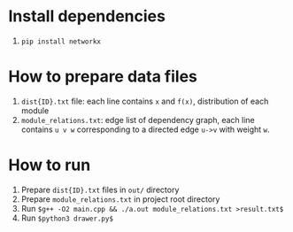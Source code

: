 # Install dependencies
1. `pip install networkx`

# How to prepare data files
1. `dist{ID}.txt` file: each line contains `x` and `f(x)`, distribution of each
   module
2. `module_relations.txt`: edge list of dependency graph, each line contains `u
   v w` corresponding to a directed edge `u->v` with weight `w`.

# How to run

1. Prepare `dist{ID}.txt` files in `out/` directory
2. Prepare `module_relations.txt` in project root directory
3. Run `$g++ -O2 main.cpp && ./a.out module_relations.txt >result.txt$`
4. Run `$python3 drawer.py$`

